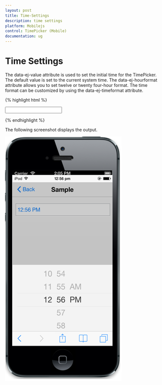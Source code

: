 ```yaml
---
layout: post
title: Time-Settings
description: time settings
platform: Mobilejs
control: TimePicker (Mobile)
documentation: ug
---
```


# Time Settings

The data-ej-value attribute is used to set the initial time for the TimePicker. The default value is set to the current system time. The data-ej-hourformat attribute allows you to set twelve or twenty four-hour format. The time format can be customized by using the data-ej-timeformat attribute.

{% highlight html %}

<input id="timepicker" data-role="ejmtimepicker" data-ej-hourformat="twelve" data-ej-value="12:56 PM" data-ej-timeFormat="hh:mm tt"/>

{% endhighlight %}

The following screenshot displays the output.

![](Time-Settings_images/Time-Settings_img1.png)